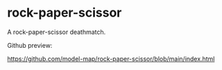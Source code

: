 # rock-paper-scissor
A rock-paper-scissor deathmatch.

Github preview:

https://github.com/model-map/rock-paper-scissor/blob/main/index.html